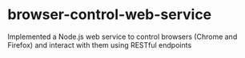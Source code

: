# browser-control-web-service
Implemented a Node.js web service to control browsers (Chrome and Firefox) and interact with them using RESTful endpoints
